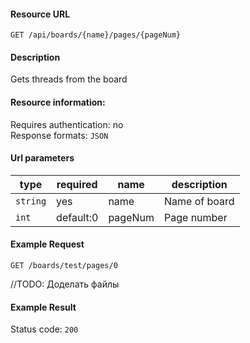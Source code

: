 #### Resource URL
`GET /api/boards/{name}/pages/{pageNum}`

#### Description
  Gets threads from the board

#### Resource information:
  Requires authentication: no  
  Response formats: `JSON`


#### Url parameters
| type     | required           | name                 | description
|----------|--------------------|----------------------|-------------
| `string` | yes                | name                 | Name of board
| `int`    | default:0          | pageNum              | Page number


#### Example Request
`GET /boards/test/pages/0`

//TODO: Доделать файлы
#### Example Result
Status code: `200`
```JSON

```